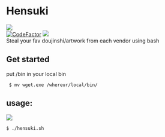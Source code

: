 # Hensuki  
![](https://i.imgur.com/RXk2fxr.png)  
[![CodeFactor](https://www.codefactor.io/repository/github/sinkaroid/hensuki/badge)](https://www.codefactor.io/repository/github/sinkaroid/hensuki) [![](https://img.shields.io/badge/codename-nanjou-brown)](https://github.com/sinkaroid/hensuki)  
Steal your fav doujinshi/artwork from each vendor using bash  

Get started
----
put /bin in your local bin

     $ mv wget.exe /whereur/local/bin/  

## usage:  
![](https://1.bp.blogspot.com/-0vmc00JDwCE/XZkSeTkNHUI/AAAAAAAAJvU/bg3e8tqMyVEGjQpOA-mNOLVGZAtRQ3tPACLcBGAsYHQ/s1600/Screenshot_191.png)
```sh
$ ./hensuki.sh
```